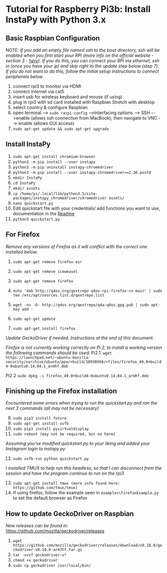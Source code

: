 # Tutorial for Raspberry Pi3b: Install InstaPy with Python 3.x

## Basic Raspbian Configuration
NOTE: _If you add an empty file named ssh to the boot directory, ssh will be enabled when you first start your RPi (more info on the official website - section 3 - [here](https://www.raspberrypi.org/documentation/remote-access/ssh/)). If you do this, you can connect your RPi via ethernet, ssh in (once you have your ip) and skip right to the update step below (step 7). If you do not want to do this, follow the initial setup instructions to connect peripherals below._

1. connect rpi3 to monitor via HDMI
2. connect internet via cat5
3. insert usb for wireless keyboard and mouse (if using)
4. plug in rpi3 with sd card installed with Raspbian Stretch with desktop
5. select country & configure Raspbian
6. open terminal --> ```sudo raspi-config``` -->interfacing options --> SSH -->enable (allows ssh connection from MacBook); then navigate to VNC --> enable (allows GUI access)
7. ```sudo apt-get update && sudo apt-get upgrade```

## Install InstaPy

1. ```sudo apt-get install chromium-browser```
1. ```python3 -m pip install --user instapy```
1. ```python3 -m pip uninstall instapy-chromedriver```
1. ```python3 -m pip install --user instapy-chromedriver==2.36.post0```
1. ```mkdir InstaPy```
1. ```cd InstaPy```
1. ```mkdir assets```
1. ```cp /home/pi/.local/lib/python3.5/site-packages/instapy_chromedriver/chromedriver assets/```
1. ```nano quickstart.py```
1. Edit quickstart file with your credentials/ add functions you want to use, documentation in the [Readme](https://github.com/timgrossmann/InstaPy/blob/master/README.md)
1. ```python3 quickstart.py```

## For Firefox

_Remove any versions of Firefox as it will conflict with the correct one installed below:_

1. ```sudo apt-get remove firefox-esr```
2. ```sudo apt-get remove iceweasel```
3. ```sudo apt-get remove firefox```

4. ```echo 'deb http://q4os.org/qextrepo q4os-rpi-firefox-cn main' | sudo tee /etc/apt/sources.list.d/qextrepo.list```
5. ```wget -nv -O- http://q4os.org/qextrepo/q4a-q4os.gpg.pub | sudo apt-key add -```
6. ```sudo apt-get update```
7. ```sudo apt-get install firefox```

_Update GeckoDriver if needed. Instructions at the end of this document._

_Firefox is not currently working correctly on Pi 2, to install a working version the following commands should be used:_
Pi2.1. ```wget https://launchpad.net/~ubuntu-mozilla-security/+archive/ubuntu/ppa/+build/10930950/+files/firefox_49.0+build4-0ubuntu0.14.04.1_armhf.deb```

Pi2.2 ```sudo dpkg -i firefox_49.0+build4-0ubuntu0.14.04.1_armhf.deb```

## Finishing up the Firefox installation

_Encountered some errors when trying to run the quickstart.py and ran the next 3 commands (all may not be necessary)_

8. ```sudo pip3 install future```
9. ```sudo apt-get install xvfb```
10. ```sudo pip3 install pyvirtualdisplay```
11. ```sudo reboot (may not be required, but no harm)```

_Assuming you've modified quickstart.py to your liking and added your Instagram login to instapy.py_

12. ```sudo xvfb-run python quickstart.py```

_I installed TMUX to help run this headless, so that I can disconnect from the session and have the program continue to run on the rpi3_

13. ```sudo apt-get install tmux (more info found here: https://github.com/tmux/tmux)```
14. If using firefox, follow the example seen in `examples\firefoxExample.py` to set the default browser as Firefox

## How to update GeckoDriver on Raspbian

_New releases can be found in:_ https://github.com/mozilla/geckodriver/releases

1. ```wget https://github.com/mozilla/geckodriver/releases/download/v0.18.0/geckodriver-v0.18.0-arm7hf.tar.gz```
2. ```tar -xvzf geckodriver-v*```
3. ```chmod +x geckodriver```
4. ```sudo cp geckodriver /usr/local/bin/```
